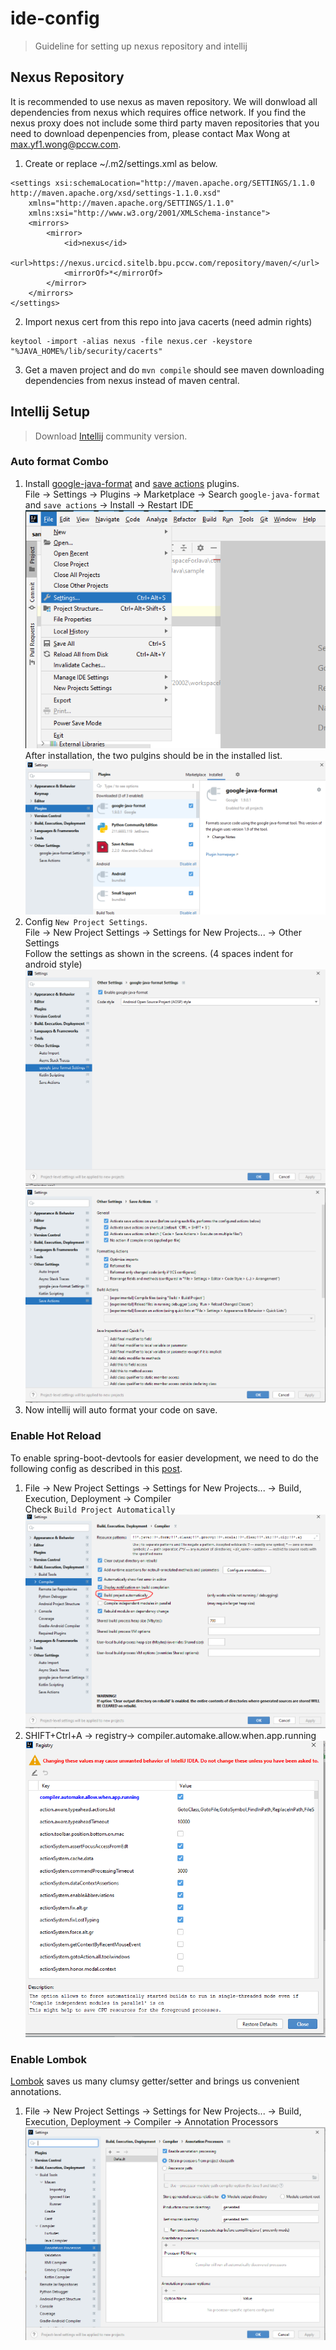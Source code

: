 # ide-config
> Guideline for setting up nexus repository and intellij

## Nexus Repository
It is recommended to use nexus as maven repository. We will donwload all dependencies from nexus which requires office network.
If you find the nexus proxy does not include some third party maven repositories that you need to download depenpencies from, please contact Max Wong at max.yf1.wong@pccw.com.

1. Create or replace ~/.m2/settings.xml as below.
```
<settings xsi:schemaLocation="http://maven.apache.org/SETTINGS/1.1.0 http://maven.apache.org/xsd/settings-1.1.0.xsd" 
    xmlns="http://maven.apache.org/SETTINGS/1.1.0" 
    xmlns:xsi="http://www.w3.org/2001/XMLSchema-instance">
    <mirrors>
        <mirror>
            <id>nexus</id>
            <url>https://nexus.urcicd.sitelb.bpu.pccw.com/repository/maven/</url>
            <mirrorOf>*</mirrorOf>
        </mirror>
    </mirrors>
</settings>
```

2. Import nexus cert from this repo into java cacerts (need admin rights)
```
keytool -import -alias nexus -file nexus.cer -keystore "%JAVA_HOME%/lib/security/cacerts"
```

3. Get a maven project and do `mvn compile` should see maven downloading dependencies from nexus instead of maven central.

## Intellij Setup
>Download [Intellij](https://www.jetbrains.com/idea/download/#section=windows) community version.
### Auto format Combo
1. Install [google-java-format](https://plugins.jetbrains.com/plugin/8527-google-java-format) and [save actions](https://plugins.jetbrains.com/plugin/7642-save-actions) plugins.  
File -> Settings -> Plugins -> Marketplace -> Search `google-java-format` and `save actions` -> Install -> Restart IDE
![image info](./images/settings.png)
After installation, the two pulgins should be in the installed list.
![image info](./images/installed.png)
1. Config `New Project Settings`.  
File -> New Project Settings -> Settings for New Projects... -> Other Settings  
Follow the settings as shown in the screens. (4 spaces indent for android style)  
![image info](./images/google-java-format.png)
![image info](./images/save-actions.png)
1. Now intellij will auto format your code on save.

### Enable Hot Reload
To enable spring-boot-devtools for easier development, we need to do the following config as described in this [post](https://stackoverflow.com/questions/33869606/intellij-15-springboot-devtools-livereload-not-working).
1. File -> New Project Settings -> Settings for New Projects... -> Build, Execution, Deployment -> Compiler  
Check `Build Project Automatically`
![image info](./images/build-auto.png)
1. SHIFT+Ctrl+A -> registry-> compiler.automake.allow.when.app.running
![image info](./images/automake.png)

### Enable Lombok
[Lombok](https://projectlombok.org/) saves us many clumsy getter/setter and brings us convenient annotations.
1. File -> New Project Settings -> Settings for New Projects... -> Build, Execution, Deployment -> Compiler -> Annotation Processors
![image info](./images/annotation-processor.png)
